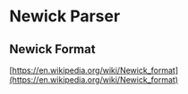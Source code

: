 # Newick Parser


## Newick Format

[https://en.wikipedia.org/wiki/Newick_format](https://en.wikipedia.org/wiki/Newick_format)
